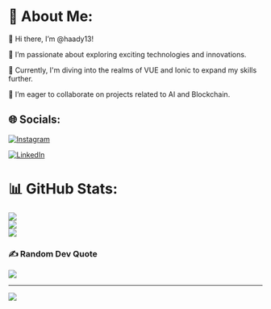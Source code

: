 # 💫 About Me:
👋 Hi there, I’m @haady13!

👀 I’m passionate about exploring exciting technologies and innovations.

🌱 Currently, I'm diving into the realms of VUE and Ionic to expand my skills further.

💼 I’m eager to collaborate on projects related to AI and Blockchain.

## 🌐 Socials:
[![Instagram](https://img.shields.io/badge/Instagram-%23E4405F.svg?logo=Instagram&logoColor=white)](instagram.com/haadi_chohan/) 

[![LinkedIn](https://img.shields.io/badge/LinkedIn-%230077B5.svg?logo=linkedin&logoColor=white)](https://www.linkedin.com/in/muhammad-haadi-chohan-b94186195/) 

# 📊 GitHub Stats:
![](https://github-readme-stats.vercel.app/api?username=haady13&theme=radical&hide_border=false&include_all_commits=false&count_private=false)<br/>
![](https://github-readme-streak-stats.herokuapp.com/?user=haady13&theme=radical&hide_border=false)<br/>
![](https://github-readme-stats.vercel.app/api/top-langs/?username=haady13&theme=radical&hide_border=false&include_all_commits=false&count_private=false&layout=compact)

### ✍️ Random Dev Quote
![](https://quotes-github-readme.vercel.app/api?type=horizontal&theme=radical)

---
[![](https://visitcount.itsvg.in/api?id=Ali1Safi&icon=2&color=6)](https://visitcount.itsvg.in)

<!-- Proudly created with GPRM ( https://gprm.itsvg.in ) -->
